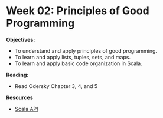 # Week 02: Principles of Good Programming

**Objectives:**

* To understand and apply principles of good programming.
* To learn and apply lists, tuples, sets, and maps.
* To learn and apply basic code organization in Scala.

**Reading:**

* Read Odersky Chapter 3, 4, and 5

**Resources**

* [Scala API][scala-api]

[scala-api]: http://www.scala-lang.org/api/current/?_ga=1.165489215.1260411246.1422556953#package
